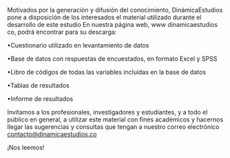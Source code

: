 Motivados por la generación y difusión del conocimiento, DinámicaEstudios pone a disposición de los
interesados el material utilizado durante el desarrollo de este estudio En nuestra página web,
www dinamicaestudios co, podrá encontrar para su descarga:

•Cuestionario utilizado en levantamiento de datos

•Base de datos con respuestas de encuestados, en formato Excel y SPSS

•Libro de códigos de todas las variables incluidas en la base de datos

•Tablas de resultados

•Informe de resultados

Invitamos a los profesionales, investigadores y estudiantes, y a todo el público en general, a utilizar este
material con fines académicos y hacernos llegar las sugerencias y consultas que tengan a nuestro
correo electrónico contacto@dinamicaestudios.co

¡Nos leemos!
